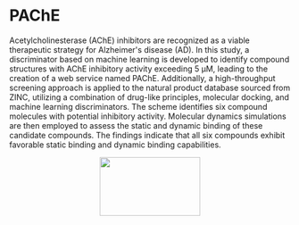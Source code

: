 # PAChE
Acetylcholinesterase (AChE) inhibitors are recognized as a viable therapeutic strategy for Alzheimer's disease (AD). In this study, a discriminator based on machine learning is developed to identify compound structures with AChE inhibitory activity exceeding 5 μM, leading to the creation of a web service named PAChE. Additionally, a high-throughput screening approach is applied to the natural product database sourced from ZINC, utilizing a combination of drug-like principles, molecular docking, and machine learning discriminators. The scheme identifies six compound molecules with potential inhibitory activity. Molecular dynamics simulations are then employed to assess the static and dynamic binding of these candidate compounds. The findings indicate that all six compounds exhibit favorable static binding and dynamic binding capabilities.
<div align=center>
  
<img src="https://github.com/hang921727/PAChE/image/toc.png" width="180" height="105">  
</div>
